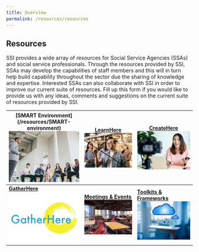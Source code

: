 ```yaml
---
title: Overview
permalink: /resources/resources
---
```


## Resources

SSI provides a wide array of resources for Social Service Agencies (SSAs) and social service professionals. Through the resources provided by SSI, SSAs may develop the capabilities of staff members and this will in turn help build capability throughout the sector due the sharing of knowledge and expertise. Interested SSAs can also collaborate with SSI in order to improve our current suite of resources. Fill up this form if you would like to provide us with any ideas, comments and suggestions on the current suite of resources provided by SSI.


|**<center>[SMART Environment]</center>(/resources/SMART-environment)** <br> [![SMART Environment](/images/resources/mainpage/BlockBooks.jpg)](/resources/SMART-environment)   |**[LearnHere](https://www.ssi.sg/Resources-(1)/LearnHere)** [![LearnHere](/images/resources/mainpage/Learnhere.jpg)](https://www.ssi.sg/Resources-(1)/LearnHere)  |**[CreateHere](https://www.ssi.sg/Resources-(1)/CreateHere)**[![CreateHere](/images/resources/mainpage/Createhere.jpg)](https://www.ssi.sg/Resources-(1)/CreateHere)   |
|--|--|--|
|**[GatherHere](https://www.ssi.sg/Resources-(1)/GatherHere)**[![GatherHere](/images/resources/mainpage/Gatherhere.jpg)](https://www.ssi.sg/Resources-(1)/GatherHere)   |**[Meetings & Events](/resources/meetings-events)**[![Meetings & Events](/images/resources/mainpage/Venue.jpg)](/resources/meetings-events)   |**[Toolkits & Frameworks](/resources/toolkits-frameworks)**[![Toolkits & Frameworks](/images/resources/mainpage/Toolkit.jpg)](/resources/toolkits-frameworks)   |

